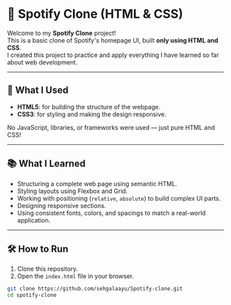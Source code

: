# 🎵 Spotify Clone (HTML & CSS)

Welcome to my **Spotify Clone** project!  
This is a basic clone of Spotify's homepage UI, built **only using HTML and CSS**.  
I created this project to practice and apply everything I have learned so far about web development.

---

## 🚀 What I Used
- **HTML5**: for building the structure of the webpage.
- **CSS3**: for styling and making the design responsive.
  
No JavaScript, libraries, or frameworks were used — just pure HTML and CSS!

---

## 📚 What I Learned
- Structuring a complete web page using semantic HTML.
- Styling layouts using Flexbox and Grid.
- Working with positioning (`relative`, `absolute`) to build complex UI parts.
- Designing responsive sections.
- Using consistent fonts, colors, and spacings to match a real-world application.

---

## 🛠 How to Run
1. Clone this repository.
2. Open the `index.html` file in your browser.
   
```bash
git clone https://github.com/sehgalaayu/Spotify-clone.git
cd spotify-clone
